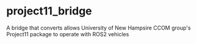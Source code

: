 # project11_bridge
A bridge that converts allows University of New Hampsire CCOM group's Project11 package to operate with ROS2 vehicles
